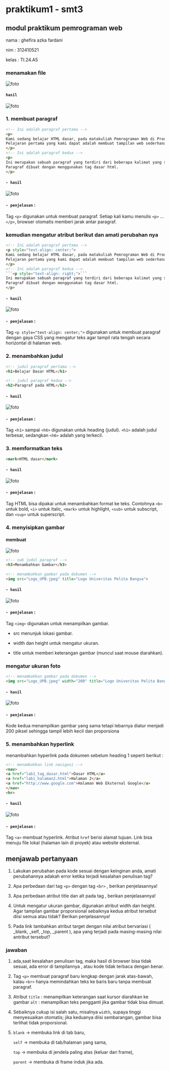 # praktikum1 - smt3

## modul praktikum pemrograman web 

nama : ghefira azka fardani 

nim : 312410521

kelas : TI.24.A5

### menamakan file 
![foto](https://github.com/azkaa-pixel/praktikum1-smt3/blob/08e33fc59ff048087300dc22934bb60964d2ea3e/ss%20praktikum%201%20-%20se3/ss%201.png) 

#### ```hasil``` 
![foto](https://github.com/azkaa-pixel/praktikum1-smt3/blob/08e33fc59ff048087300dc22934bb60964d2ea3e/ss%20praktikum%201%20-%20se3/ss%202.png) 

### 1. membuat paragraf 
```html
<!-- Ini adalah paragraf pertama --> 
<p>
Kami sedang belajar HTML dasar, pada matakuliah Pemrograman Web di Prodi Teknik Informatika Universitas Pelita Bangsa.
Pelajaran pertama yang kami dapat adalah membuat tampilan web sederhana dalam rangka mengenal tag-tag dasar HTML.
</p> 
<!-- Ini adalah paragraf kedua --> 
<p>
Ini merupakan sebuah paragraf yang terdiri dari beberapa kalimat yang saling mendukung sehingga menjadi satu kesatuan.
Paragraf dibuat dengan menggunakan tag dasar html.
</p>
```
#### ```- hasil```
![foto](https://github.com/azkaa-pixel/praktikum1-smt3/blob/08e33fc59ff048087300dc22934bb60964d2ea3e/ss%20praktikum%201%20-%20se3/ss%203.png) 

#### ```- penjelasan``` :
Tag ```<p>``` digunakan untuk membuat paragraf. Setiap kali kamu menulis ```<p>``` ... ```</p>```, browser otomatis memberi jarak antar paragraf.

### kemudian mengatur atribut berikut dan amati perubahan nya 

```html
<!-- Ini adalah paragraf pertama --> 
<p style="text-align: center;">
Kami sedang belajar HTML dasar, pada matakuliah Pemrograman Web di Prodi Teknik Informatika Universitas Pelita Bangsa.
Pelajaran pertama yang kami dapat adalah membuat tampilan web sederhana dalam rangka mengenal tag-tag dasar HTML.
</p> 
<!-- Ini adalah paragraf kedua --> 
```<p style="text-align: right;">```
Ini merupakan sebuah paragraf yang terdiri dari beberapa kalimat yang saling mendukung sehingga menjadi satu kesatuan.
Paragraf dibuat dengan menggunakan tag dasar html.
</p>
```
#### ```- hasil```
![foto](https://github.com/azkaa-pixel/praktikum1-smt3/blob/08e33fc59ff048087300dc22934bb60964d2ea3e/ss%20praktikum%201%20-%20se3/ss%204.png) 

#### ```- penjelasan``` :
Tag ```<p style="text-align: center;">``` digunakan untuk membuat paragraf dengan gaya CSS yang mengatur teks agar tampil rata tengah secara horizontal di halaman web.



### 2. menambahkan judul 
```html
<!-- judul paragraf pertama --> 
<h1>Belajar Dasar HTML</h1> 
 
<!-- judul paragraf kedua --> 
<h2>Paragraf pada HTML</h2> 
```
#### ```- hasil``` 
![foto](https://github.com/azkaa-pixel/praktikum1-smt3/blob/08e33fc59ff048087300dc22934bb60964d2ea3e/ss%20praktikum%201%20-%20se3/ss%205.png) 

#### ```- penjelasan``` :
Tag ```<h1>``` sampai ```<h6>``` digunakan untuk heading (judul). ```<h1>``` adalah judul terbesar, sedangkan ```<h6>``` adalah yang terkecil.


### 3. memformatkan teks 

```html
<mark>HTML dasar</mark>
```
#### ```- hasil```
![foto](https://github.com/azkaa-pixel/praktikum1-smt3/blob/08e33fc59ff048087300dc22934bb60964d2ea3e/ss%20praktikum%201%20-%20se3/ss%205.png) 

#### ```- penjelasan``` :
Tag HTML bisa dipakai untuk menambahkan format ke teks. Contohnya ```<b>``` untuk bold, ```<i>``` untuk italic, ```<mark>``` untuk highlight, ```<sub>``` untuk subscript, dan ```<sup>``` untuk superscript.


### 4. menyisipkan gambar 
#### membuat 
![foto](https://github.com/azkaa-pixel/praktikum1-smt3/blob/08e33fc59ff048087300dc22934bb60964d2ea3e/ss%20praktikum%201%20-%20se3/ss%206.png) 

``` html
<!-- sub judul paragraf --> 
<h3>Menambahkan Gambar</h3> 
 
<!-- menambahkan gambar pada dokumen --> 
<img src="Logo_UPB.jpeg" title="Logo Univeritas Pelita Bangsa">
```
#### ```- hasil``` 
![foto](https://github.com/azkaa-pixel/praktikum1-smt3/blob/08e33fc59ff048087300dc22934bb60964d2ea3e/ss%20praktikum%201%20-%20se3/ss%207.png) 

#### ```- penjelasan``` :
Tag ```<img>``` digunakan untuk menampilkan gambar.

- src menunjuk lokasi gambar.
  
- width dan height untuk mengatur ukuran.
  
- title untuk memberi keterangan gambar (muncul saat mouse diarahkan).

### mengatur ukuran foto
``` html
<!-- menambahkan gambar pada dokumen --> 
<img src="Logo_UPB.jpeg" width="200" title="Logo Univeritas Pelita Bangsa">
```

#### ```- hasil```
![foto](https://github.com/azkaa-pixel/praktikum1-smt3/blob/08e33fc59ff048087300dc22934bb60964d2ea3e/ss%20praktikum%201%20-%20se3/ss%208.png) 

#### ```- penjelasan``` :
Kode kedua menampilkan gambar yang sama tetapi lebarnya diatur menjadi 200 piksel sehingga tampil lebih kecil dan proporsiona

### 5. menambahkan hyperlink
menambahkan hyperlink pada dokumen sebelum heading 1 seperti berikut :
```html
<!-- menambahkan link navigasi --> 
<nav> 
<a href="lab1_tag_dasar.html">Dasar HTML</a> 
<a href="lab1_halaman2.html">Halaman 2</a> 
<a href="http://www.google.com">Halaman Web Eksternal Google</a> 
</nav> 
<hr>
```

####  ```- hasil``` 
![foto](https://github.com/azkaa-pixel/praktikum1-smt3/blob/08e33fc59ff048087300dc22934bb60964d2ea3e/ss%20praktikum%201%20-%20se3/ss%209.png) 

#### ```- penjelasan``` :
Tag ```<a>``` membuat hyperlink. Atribut ```href``` berisi alamat tujuan. Link bisa menuju file lokal (halaman lain di proyek) atau website eksternal.


## menjawab pertanyaan 
1.	Lakukan perubahan pada kode sesuai dengan keinginan anda, amati perubahannya adakah error ketika terjadi kesalahan penulisan tag?
    
2.	Apa perbedaan dari tag ```<p>``` dengan tag ```<br>``` , berikan penjelasannya! 
   
3.	Apa perbedaan atribut title dan alt pada tag <img>, berikan penjelasannya!
   
4.	Untuk mengatur ukuran gambar, digunakan atribut width dan height. Agar tampilan gambar proporsional sebaiknya kedua atribut tersebut
   diisi semua atau tidak? Berikan penjelasannya!
  	
5.	Pada link tambahkan atribut target dengan nilai atribut bervariasi ( _blank, _self, _top, _parent ), apa yang terjadi pada
    masing-masing nilai antribut tersebut?
   
### jawaban 
1. ada,saat kesalahan penulisan tag, maka hasil di browser bisa tidak sesuai, ada error di tampilannya , atau kode tidak terbaca dengan benar.

2. Tag ```<p>``` membuat paragraf baru lengkap dengan jarak atas-bawah, kalau ```<br>``` hanya memindahkan teks ke baris baru tanpa membuat paragraf.

3. Atribut ```title``` : menampilkan keterangan saat kursor diarahkan ke gambar
   ```alt``` : menampilkan teks pengganti jika gambar tidak bisa dimuat.

5. Sebaiknya cukup isi salah satu, misalnya ```width```, supaya tinggi menyesuaikan otomatis; jika keduanya diisi sembarangan, gambar bisa terlihat tidak proporsional.

6. ```blank``` → membuka link di tab baru,

   ```self``` → membuka di tab/halaman yang sama,

   ```top``` → membuka di jendela paling atas (keluar dari frame),

   ```parent``` → membuka di frame induk jika ada.
















 	 

